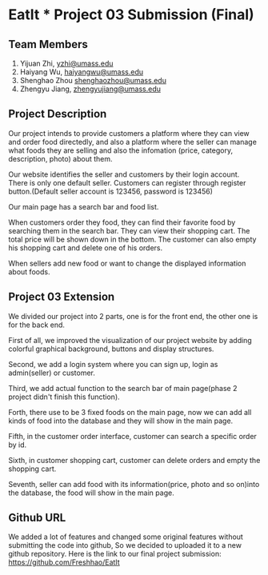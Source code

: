 # EatIt * Project 03 Submission (Final)

## Team Members
1. Yijuan Zhi, yzhi@umass.edu
2. Haiyang Wu, haiyangwu@umass.edu
3. Shenghao Zhou shenghaozhou@umass.edu
4. Zhengyu Jiang, zhengyujiang@umass.edu


## Project Description
Our project intends to provide customers a platform where they can view and order food directedly,
and also a platform where the seller can manage what foods they are selling and also the infomation
(price, category, description, photo) about them.

Our website identifies the seller and customers by their login account. There is only one default
seller. Customers can register through register button.(Default seller account is 123456, password
is 123456)

Our main page has a search bar and food list.

When customers order they food, they can find their favorite food by searching them in the search
bar. They can view their shopping cart. The total price will be shown down in the bottom. The customer
can also empty his shopping cart and delete one of his orders.

When sellers add new food or want to change the displayed information about foods.


## Project 03 Extension
We divided our project into 2 parts, one is for the front end, the other one is for the back end.

First of all, we improved the visualization of our project website by adding colorful graphical background,
buttons and display structures.

Second, we add a login system where you can sign up, login as admin(seller) or customer.

Third, we add actual function to the search bar of main page(phase 2 project didn't finish this function).

Forth, there use to be 3 fixed foods on the main page, now we can add all kinds of food into the database
and they will show in the main page.

Fifth, in the customer order interface, customer can search a specific order by id.

Sixth, in customer shopping cart, customer can delete orders and empty the shopping cart.

Seventh, seller can add food with its information(price, photo and so on)into the database, the food will show in the main page. 


## Github URL
We added a lot of features and changed some original features without submitting the code into github,
So we decided to uploaded it to a new github repository. Here is the link to our final project submission:
https://github.com/Freshhao/EatIt

